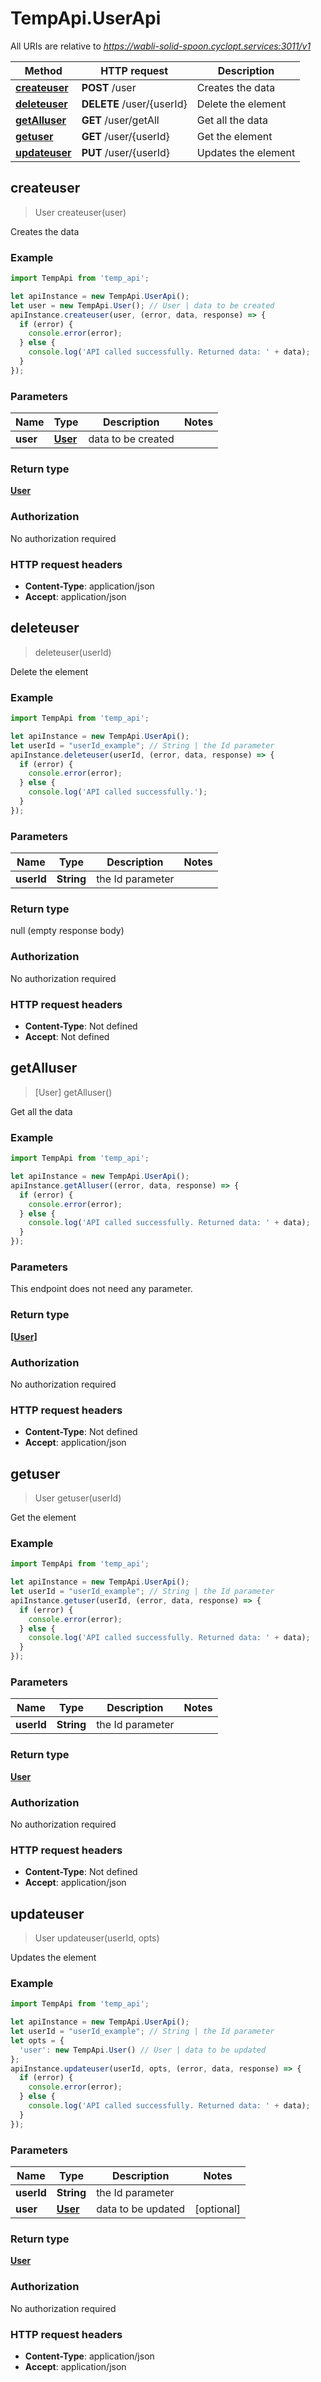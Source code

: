 # TempApi.UserApi

All URIs are relative to *https://wabli-solid-spoon.cyclopt.services:3011/v1*

Method | HTTP request | Description
------------- | ------------- | -------------
[**createuser**](UserApi.md#createuser) | **POST** /user | Creates the data
[**deleteuser**](UserApi.md#deleteuser) | **DELETE** /user/{userId} | Delete the element
[**getAlluser**](UserApi.md#getAlluser) | **GET** /user/getAll | Get all the data
[**getuser**](UserApi.md#getuser) | **GET** /user/{userId} | Get the element
[**updateuser**](UserApi.md#updateuser) | **PUT** /user/{userId} | Updates the element



## createuser

> User createuser(user)

Creates the data

### Example

```javascript
import TempApi from 'temp_api';

let apiInstance = new TempApi.UserApi();
let user = new TempApi.User(); // User | data to be created
apiInstance.createuser(user, (error, data, response) => {
  if (error) {
    console.error(error);
  } else {
    console.log('API called successfully. Returned data: ' + data);
  }
});
```

### Parameters


Name | Type | Description  | Notes
------------- | ------------- | ------------- | -------------
 **user** | [**User**](User.md)| data to be created | 

### Return type

[**User**](User.md)

### Authorization

No authorization required

### HTTP request headers

- **Content-Type**: application/json
- **Accept**: application/json


## deleteuser

> deleteuser(userId)

Delete the element

### Example

```javascript
import TempApi from 'temp_api';

let apiInstance = new TempApi.UserApi();
let userId = "userId_example"; // String | the Id parameter
apiInstance.deleteuser(userId, (error, data, response) => {
  if (error) {
    console.error(error);
  } else {
    console.log('API called successfully.');
  }
});
```

### Parameters


Name | Type | Description  | Notes
------------- | ------------- | ------------- | -------------
 **userId** | **String**| the Id parameter | 

### Return type

null (empty response body)

### Authorization

No authorization required

### HTTP request headers

- **Content-Type**: Not defined
- **Accept**: Not defined


## getAlluser

> [User] getAlluser()

Get all the data

### Example

```javascript
import TempApi from 'temp_api';

let apiInstance = new TempApi.UserApi();
apiInstance.getAlluser((error, data, response) => {
  if (error) {
    console.error(error);
  } else {
    console.log('API called successfully. Returned data: ' + data);
  }
});
```

### Parameters

This endpoint does not need any parameter.

### Return type

[**[User]**](User.md)

### Authorization

No authorization required

### HTTP request headers

- **Content-Type**: Not defined
- **Accept**: application/json


## getuser

> User getuser(userId)

Get the element

### Example

```javascript
import TempApi from 'temp_api';

let apiInstance = new TempApi.UserApi();
let userId = "userId_example"; // String | the Id parameter
apiInstance.getuser(userId, (error, data, response) => {
  if (error) {
    console.error(error);
  } else {
    console.log('API called successfully. Returned data: ' + data);
  }
});
```

### Parameters


Name | Type | Description  | Notes
------------- | ------------- | ------------- | -------------
 **userId** | **String**| the Id parameter | 

### Return type

[**User**](User.md)

### Authorization

No authorization required

### HTTP request headers

- **Content-Type**: Not defined
- **Accept**: application/json


## updateuser

> User updateuser(userId, opts)

Updates the element

### Example

```javascript
import TempApi from 'temp_api';

let apiInstance = new TempApi.UserApi();
let userId = "userId_example"; // String | the Id parameter
let opts = {
  'user': new TempApi.User() // User | data to be updated
};
apiInstance.updateuser(userId, opts, (error, data, response) => {
  if (error) {
    console.error(error);
  } else {
    console.log('API called successfully. Returned data: ' + data);
  }
});
```

### Parameters


Name | Type | Description  | Notes
------------- | ------------- | ------------- | -------------
 **userId** | **String**| the Id parameter | 
 **user** | [**User**](User.md)| data to be updated | [optional] 

### Return type

[**User**](User.md)

### Authorization

No authorization required

### HTTP request headers

- **Content-Type**: application/json
- **Accept**: application/json

